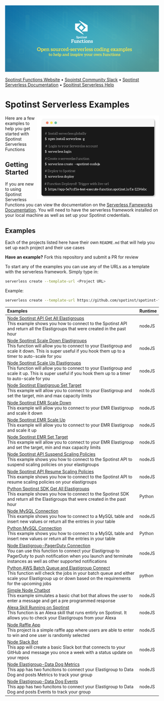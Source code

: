 [![Spotinst Serverless Functions](./assets/functions.png)](https://serverless.com/framework/docs/providers/spotinst/)

[Spotinst Functions Website](https://spotinst.com/products/spotinst-functions/) • [Spointst Community Slack](https://join.slack.com/t/spotinst-community/shared_invite/enQtMjM5MjUzMDYwMzY4LTQ4YjNkODgyNmE3MGE4ZjU3MjdmZmQ0ZTk3NTZmOTNmZmI3NjFhYjYwNzI1MzAxMzM1Yzk3NTY5MDhiN2U3Zjg) • [Spotinst Serverless Documentation](https://serverless.com/framework/docs/providers/spotinst/) • [Spoitinst Serverless Help](https://help.spotinst.com/hc/en-us/categories/115000701089-Spotinst-Functions-)

# Spotinst Serverless Examples

<img align="right" width="400" src="./assets/terminal.jpg" />

Here are a few examples to help you get started with Spotinst Serverless Functions

## Getting Started 

If you are new to using Spotinst Serverless Functions you can view the documentation on the [Serverless Fameworks Documentation](https://serverless.com/framework/docs/providers/spotinst/). You will need to have the serverless framework installed on your local machine as well as set up your Spotinst credentials.

## Examples

Each of the projects listed here have their own `README.md` that will help you set up each project and their use cases

**Have an example?** Fork this repository and submit a PR for review

To start any of the examples you can use any of the URLs as a template with the serverless framework. Simply type in:

```bash
serverless create --template-url <Project URL>
```

Example:

```bash
serverless create --template-url https://github.com/spotinst/spotinst-functions-examples/tree/master/node-spotinst-api-getGroups
```


|Examples | Runtime  |
|:--------------------------- |:-----|
|[Node Spotinst API Get All Elastigroups](./node-spotinst-api-getGroups) </br> This example shows you how to connect to the Spotinst API and return all the Elastigroups that were created in the past hour| nodeJS |
|[Node Spotinst Scale Down Elastigroups](./node-elastigroup-scaleDown) </br> This function will allow you to connect to your Elastigroup and scale it down. This is super useful if you hook them up to a timer to auto-scale for you| nodeJS |
|[Node Spotinst Scale Up Elastigroups](./node-elastigroup-scaleUp) </br> This function will allow you to connect to your Elastigroup and scale it up. This is super useful if you hook them up to a timer to auto-scale for you| nodeJS |
|[Node Spotinst Elastigroup Set Target](./node-elastigroup-setTarget) </br> This example will allow you to connect to your Elastigroup and set the target, min and max capacity limits| nodeJS |
|[Node Spotinst EMR Scale Down](./node-emr-scaleDown) </br> This example will allow you to connect to your EMR Elastigroup and scale it down| nodeJS |
|[Node Spotinst EMR Scale Up](./node-emr-scaleUp) </br> This example will allow you to connect to your EMR Elastigroup and scale it up| nodeJS |
|[Node Spotinst EMR Set Target](./node-emr-setTarget) </br> This example will allow you to connect to your EMR Elastigroup and set the target, min and max capacity limits| nodeJS |
|[Node Spotinst API Suspend Scaling Policies](./node-spotinst-api-suspendPolicy) </br> This example shows you how to connect to the Spotinst API to suspend scaling policies on your elastigroups| nodeJS |
|[Node Spotinst API Resume Scaling Policies](./node-spotinst-api-resumePolicy) </br> This example shows you how to connect to the Spotinst API to resume scaling policies on your elastigroups| nodeJS |
|[Python Spotinst SDK Get All Elastigroups](./python-spotinst-sdk-getGroups) </br> This example shows you how to connect to the Spotinst SDK and return all the Elastigroups that were created in the past hour| Python |
|[Node MySQL Connection](./node-mysql-connection) </br> This example shows you how to connect to a MySQL table and insert new values or return all the entries in your table| nodeJS |
|[Python MySQL Connection](./python-mysql-connection) </br> This example shows you how to connect to a MySQL table and insert new values or return all the entries in your table| Python |
|[Node Elastigroup-PagerDuty Connection](./node-pagerduty-connection) </br> You can use this function to connect your Elastigroup to PagerDuty to push notification when you launch and terminate instances as well as other supported notifications| nodeJS |
|[Python AWS Batch Queue and Elastigroup Connect](./python-aws-batch) </br> This function will check the jobs in your batch queue and either scale your Elastigroup up or down based on the requirements for the upcoming jobs| python |
|[Simple Node Chatbot](./node-simple-chatbot) </br> This example simulates a basic chat bot that allows the user to enter a message and get a pre programmed response| nodeJS |
|[Alexa Skill Running on Spotinst](./node-alexa-skill) </br> This function is an Alexa skill that runs entirly on Spotinst. It allows you to check your Elastigroups from your Alexa| nodeJS |
|[Node Raffle App](./node-raffle-app) </br> This project is a simple raffle app where users are able to enter to win and one user is randomly selected| nodeJS |
|[Node Slack Bot](./node-slack-bot) </br> This app will create a basic Slack bot that connects to your GitHub and message you once a week with a status update on your repos| nodeJS |
|[Node Elastigroup-Data Dog Metrics](./node-datadog-metric) </br> This app has two funcitons to connect your Elastigroup to Data Dog and posts Metrics to track your group| nodeJS |
|[Node Elastigroup-Data Dog Events](./node-datadog-event) </br> This app has two funcitons to connect your Elastigroup to Data Dog and posts Events to track your group| nodeJS |
